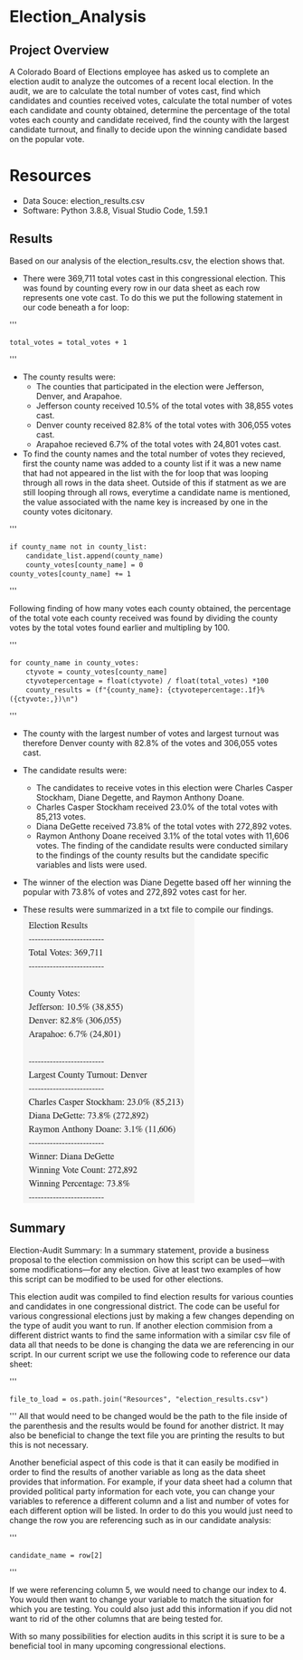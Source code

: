 # Election_Analysis

## Project Overview
A Colorado Board of Elections employee has asked us to complete an election audit to analyze the outcomes of a recent local election. In the audit, we are to calculate the total number of votes cast, find which candidates and counties received votes, calculate the total number of votes each candidate and county obtained, determine the percentage of the total votes each county and candidate received, find the county with the largest candidate turnout, and finally to decide upon the winning candidate based on the popular vote. 

# Resources
- Data Souce: election_results.csv
- Software: Python 3.8.8, Visual Studio Code, 1.59.1

## Results 
Based on our analysis of the election_results.csv, the election shows that.
- There were 369,711 total votes cast in this congressional election. This was found by counting every row in our data sheet as each row represents one vote cast. To do this we put the following statement in our code beneath a for loop: 


'''

    total_votes = total_votes + 1
     
'''


- The county results were:
    - The counties that participated in the election were Jefferson, Denver, and Arapahoe.
    - Jefferson county received 10.5% of the total votes with 38,855 votes cast. 
    - Denver county received 82.8% of the total votes with 306,055 votes cast.
    - Arapahoe recieved 6.7% of the total votes with 24,801 votes cast. 
- To find the county names and the total number of votes they recieved, first the county name was added to a county list if it was a new name that had not appeared in the list with the for loop that was looping through all rows in the data sheet. Outside of this if statment as we are still looping through all rows, everytime a candidate name is mentioned, the value associated with the name key is increased by one in the county votes dicitonary. 

'''

    if county_name not in county_list:
        candidate_list.append(county_name)
        county_votes[county_name] = 0
    county_votes[county_name] += 1

'''

Following finding of how many votes each county obtained, the percentage of the total vote each county received was found by dividing the county votes by the total votes found earlier and multipling by 100. 

'''

    for county_name in county_votes:
        ctyvote = county_votes[county_name]
        ctyvotepercentage = float(ctyvote) / float(total_votes) *100
        county_results = (f"{county_name}: {ctyvotepercentage:.1f}% ({ctyvote:,})\n")

'''

- The county with the largest number of votes and largest turnout was therefore Denver county with 82.8% of the votes and 306,055 votes cast. 
- The candidate results were:
    - The candidates to receive votes in this election were Charles Casper Stockham, Diane Degette, and Raymon Anthony Doane. 
    - Charles Casper Stockham received 23.0% of the total votes with 85,213 votes.
    - Diana DeGette received 73.8% of the total votes with 272,892 votes.
    - Raymon Anthony Doane received 3.1% of the total votes with 11,606 votes.
The finding of the candidate results were conducted similary to the findings of the county results but the candidate specific variables and lists were used. 

- The winner of the election was Diane Degette based off her winning the popular with 73.8% of votes and 272,892 votes cast for her. 
- These results were summarized in a txt file to compile our findings. 
![election_results_txt.png](analysis/election_results_txt.png)

## Summary
Election-Audit Summary: In a summary statement, provide a business proposal to the election commission on how this script can be used—with some modifications—for any election. Give at least two examples of how this script can be modified to be used for other elections.

This election audit was compiled to find election results for various counties and candidates in one congressional district. The code can be useful for various congressional elections just by making a few changes depending on the type of audit you want to run. If another election commision from a different district wants to find the same information with a similar csv file of data all that needs to be done is changing the data we are referencing in our script. In our current script we use the following code to reference our data sheet:

'''

    file_to_load = os.path.join("Resources", "election_results.csv")
    
'''
All that would need to be changed would be the path to the file inside of the parenthesis and the results would be found for another district. It may also be beneficial to change the text file you are printing the results to but this is not necessary. 

Another beneficial aspect of this code is that it can easily be modified in order to find the results of another variable as long as the data sheet provides that information. For example, if your data sheet had a column that provided political party information for each vote, you can change your variables to reference a different column and a list and number of votes for each different option will be listed. In order to do this you would just need to change the row you are referencing such as in our candidate analysis: 

'''

    candidate_name = row[2]
    
'''

If we were referencing column 5, we would need to change our index to 4. You would then want to change your variable to match the situation for which you are testing. You could also just add this information if you did not want to rid of the other columns that are being tested for. 

With so many possibilities for election audits in this script it is sure to be a beneficial tool in many upcoming congressional elections. 
